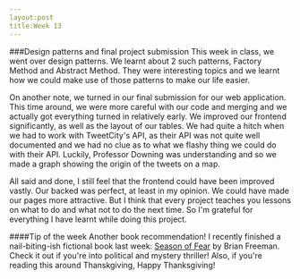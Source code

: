 ```yaml
---
layout:post
title:Week 13
---
```


###Design patterns and final project submission
This week in class, we went over design patterns. We learnt about 2 such patterns, Factory Method and Abstract Method. They were interesting topics and we learnt how we could make use of those patterns to make our life easier.

On another note, we turned in our final submission for our web application. This time around, we were more careful with our code and merging and we actually got everything turned in relatively early. We improved our frontend significantly, as well as the layout of our tables. We had quite a hitch when we had to work with TweetCity's API, as their API was not quite well documented and we had no clue as to what we flashy thing we could do with their API. Luckily, Professor Downing was understanding and so we made a graph showing the origin of the tweets on a map. 

All said and done, I still feel that the frontend could have been improved vastly. Our backed was perfect, at least in my opinion. We could have made our pages more attractive. But I think that every project teaches you lessons on what to do and what not to do the next time. So I'm grateful for everything I have learnt while doing this project.

####Tip of the week
Another book recommendation! I recently finished a nail-biting-ish fictional book last week: [Season of Fear](http://www.goodreads.com/book/show/22716611-season-of-fear) by Brian Freeman. Check it out if you're into political and mystery thriller! Also, if you're reading this around Thanskgiving, Happy Thanksgiving!
